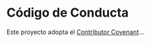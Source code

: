# Código de Conducta

Este proyecto adopta el [Contributor Covenant](https://www.contributor-covenant.org/)...